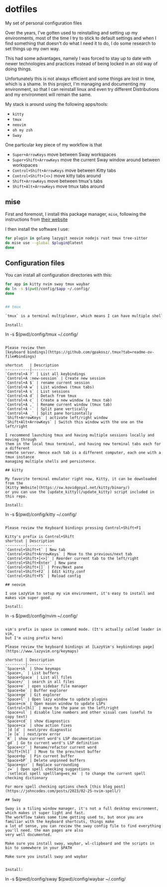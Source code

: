 # dotfiles

My set of personal configuration files

Over the years, I've gotten used to reinstalling and setting up my environments,
most of the time I try to stick to default settings and when I find something that
doesn't do what I need it to do, I do some research to set things up my own way.

This had some advantages, namely I was forced to stay up to date with newer
technologies and practices instead of being locked in an old way of doing things.

Unfortunately this is not always efficient and some things are lost in time,
which is a shame. In this project, I'm managing and documenting my environment,
so that I can reinstall linux and even try different Distributions and my
environment will remain the same.

My stack is around using the following apps/tools:

- `kitty`
- `tmux`
- `neovim`
- `oh my zsh`
- `Sway`

One particular key piece of my workflow is that

- `Super+ArrowKeys` move between Sway workspaces
- `Super+Shift+ArrowKeys` move the current Sway window around between workspaces
- `Control+Shift+ArrowKeys` move between Kitty tabs
- `Control+Shift+[<>]` move kitty tabs around 
- `Shift+ArrowKeys` move between tmux's tabs
- `Shift+Alt+ArrowKeys` move tmux tabs around

## mise

First and foremost, I install this package manager, `mise`, following the instructions from
[their website](https://mise.jdx.dev/getting-started.html)

I then install the software I use:

```bash
for plugin in golang lazygit neovim nodejs rust tmux tree-sitter
do mise use --global $plugin@latest
done
```
## Configuration files

You can install all configuration directories with this:

```bash
for app in kitty nvim sway tmux waybar
do ln -s $(pwd)/config/$app ~/.config/
done


## tmux

`tmux` is a terminal multiplexer, which means I can have multiple shell command lines in a single window/connection.

Install:
```
ln -s $(pwd)/config/tmux ~/.config/
```

Please review then
[keyboard bindings](https://github.com/gpakosz/.tmux?tab=readme-ov-file#bindings)

shortcut   | Description
-----------|-----------
`Control+A ?` | List all keybindings
`Control+A :new-session` | Create new session
`Control+A $` | rename current session
`Control+A w` | List windows (tmux tabs)
`Control+A s` | List sessions
`Control+A d` | Detach from tmux
`Control+A c` | Create a new window (a tmux tab)
`Control+A ,` | Rename current window (tmux tab)
`Control+A -` | Split pane vertically
`Control+A _` | Split pane horizontally
`Shift+ArrowKeys` | activate left/right window
`Shift+Alt+ArrowKeys` | Switch this window with the one on the left/right

I recommend launching tmux and having multiple sessions locally and moving through
them in the local tmux terminal, and having new terminal tabs each for a different
remote server. Hence each tab is a different computer, each one with a tmux instance
managing multiple shells and persistence.

## kitty

My favorite terminal emulator right now, Kitty, it can be downloaded from the
[Kitty Website](https://sw.kovidgoyal.net/kitty/binary/)
or you can use the [update_kitty](/update_kitty) script included in this repo.

Install:
```
ln -s $(pwd)/config/kitty ~/.config/
```

Please review the Keyboard bindings pressing Control+Shift+F1

Kitty's prefix is Control+Shift
shortcut | Description
---------|-----------
`Control+Shift+t` | New tab
`Control+Shift+ArrowKeys` | Move to the previous/next tab
`Control+Shift+[<>]` | Reorder current tab to the left/right
`Control+Shift+Enter` | New pane
`Control+Shift+[]` | Prev/Next pane
`Control+Shift+F2` | Edit kitty.conf
`Control+Shift+F5` | Reload config

## neovim

I use LazyVim to setup my vim environment, it's easy to install and makes vim super good.

Install:
```
ln -s $(pwd)/config/nvim ~/.config/
```

vim's prefix is space in command mode. (It's actually called leader in vim,
but I'm using prefix here)

Please review the keyboard bindings at [LazyVim's keybindings page](https://www.lazyvim.org/keymaps)

shortcut | Description
---------|-----------
`Space+sk` | Show keymaps
`Space+,` | List buffers
`Space+Space` | List all files
`Space+/` | search in all files
`Space+e` | open sidebar file manager
`Space+be` | Buffer explorer
`Space+ge` | Git explorer
`Space+l` | Open lazy window to update plugins
`Space+cm` | Open mason window to update LSPs
`Control+[hl]` | move to the pane on the left/right
`Space+ul` | disable line numbers and other visual cues (useful to copy text)
`Space+cd` | show diagnostics
`Space+ca` | show action fixes
`]d [d` | next/prev diagnostic
`]e [e` | next/prev error
`K` | show current word's LSP documentation
`gd` | Go to current word's LSP definition
`Space+cr` | Rename/refactor current word
`Shift+[hl]` | Move to the prev/next buffer
`Space+bp` | Pin current buffer
`Space+bP` | Delete unpinned buffers
`Space+gsr` | Replace surrounding
`z=` | Open spell checking suggestions
`:setlocal spell spelllang=es_mx` | to change the current spell checking dictionary

For more spell checking options check [this blog post](https://johncodes.com/posts/2023/02-25-nvim-spell/)

## Sway

Sway is a tiling window manager, it's not a full desktop environment, which makes it super light and fast.
The workflow takes some time getting used to, but once you are familiar with the keyboard shortcuts, things make
a lot of sense, you can review the sway config file to find everything you'll need. the man pages are also 
very well documented.

Make sure you install sway, waybar, wl-clipboard and the scripts in bin to somewhere in your $PATH

Make sure you install sway and waybar


Install:
```
ln -s $(pwd)/config/sway $(pwd)/config/waybar ~/.config/
```

